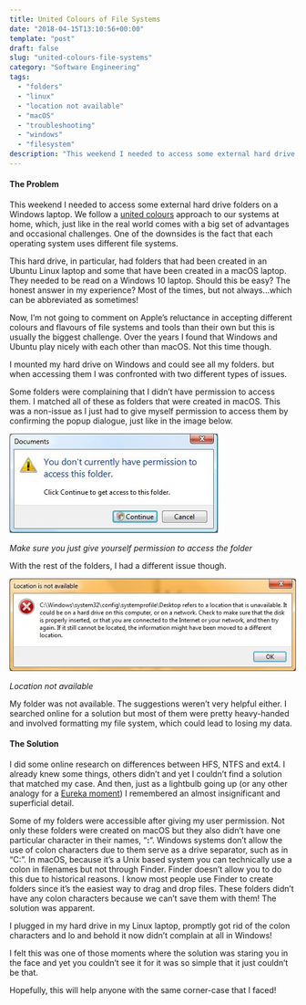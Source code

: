 ```yaml
---
title: United Colours of File Systems
date: "2018-04-15T13:10:56+00:00"
template: "post"
draft: false
slug: "united-colours-file-systems"
category: "Software Engineering"
tags:
  - "folders"
  - "linux"
  - "location not available"
  - "macOS"
  - "troubleshooting"
  - "windows"
  - "filesystem"
description: "This weekend I needed to access some external hard drive folders on a Windows laptop. We follow a united colours approach to our systems at home, which, just like in the real world comes with a big set of advantages and occasional challenges. One of the downsides is the fact that each operating system uses different file systems."
---
```

#### The Problem

This weekend I needed to access some external hard drive folders on a Windows laptop. We follow a [united colours](https://innovativedesignhistory.wordpress.com/2014/04/08/the-united-colors-of-benetton-campaign-history/) approach to our systems at home, which, just like in the real world comes with a big set of advantages and occasional challenges. One of the downsides is the fact that each operating system uses different file systems.

This hard drive, in particular, had folders that had been created in an Ubuntu Linux laptop and some that have been created in a macOS laptop. They needed to be read on a Windows 10 laptop. Should this be easy? The honest answer in my experience? Most of the times, but not always…which can be abbreviated as sometimes!

Now, I’m not going to comment on Apple’s reluctance in accepting different colours and flavours of file systems and tools than their own but this is usually the biggest challenge. Over the years I found that Windows and Ubuntu play nicely with each other than macOS. Not this time though.

I mounted my hard drive on Windows and could see all my folders. but when accessing them I was confronted with two different types of issues.

Some folders were complaining that I didn’t have permission to access them. I matched all of these as folders that were created in macOS. This was a non-issue as I just had to give myself permission to access them by confirming the popup dialogue, just like in the image below.

![permissiontocontinue.jpg](../../assets/permissiontocontinue.jpg)

*Make sure you just give yourself permission to access the folder*

With the rest of the folders, I had a different issue though.

![location-is-not-available-11.jpg](../../assets/location-is-not-available-11.jpg)

*Location not available*

My folder was not available. The suggestions weren’t very helpful either. I searched online for a solution but most of them were pretty heavy-handed and involved formatting my file system, which could lead to losing my data.

#### The Solution

I did some online research on differences between HFS, NTFS and ext4. I already knew some things, others didn’t and yet I couldn’t find a solution that matched my case. And then, just as a lightbulb going up (or any other analogy for a [Eureka moment](https://en.wikipedia.org/wiki/Eureka_(word))) I remembered an almost insignificant and superficial detail.

Some of my folders were accessible after giving my user permission. Not only these folders were created on macOS but they also didn’t have one particular character in their names, “**:**“. Windows systems don’t allow the use of colon characters due to them serve as a drive separator, such as in “C:”. In macOS, because it’s a Unix based system you can technically use a colon in filenames but not through Finder. Finder doesn’t allow you to do this due to historical reasons. I know most people use Finder to create folders since it’s the easiest way to drag and drop files. These folders didn’t have any colon characters because we can’t save them with them! The solution was apparent.

I plugged in my hard drive in my Linux laptop, promptly got rid of the colon characters and lo and behold it now didn’t complain at all in Windows!

I felt this was one of those moments where the solution was staring you in the face and yet you couldn’t see it for it was so simple that it just couldn’t be that.

Hopefully, this will help anyone with the same corner-case that I faced!
